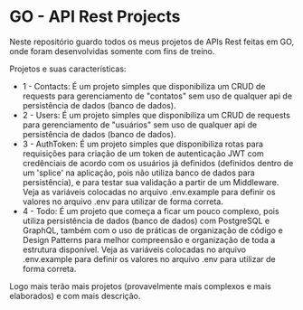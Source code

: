 # GO - API Rest Projects

Neste repositório guardo todos os meus projetos de APIs Rest feitas em GO,
onde foram desenvolvidas somente com fins de treino.

Projetos e suas características:

<ul>
  <li>
    1 - Contacts: É um projeto simples que disponibiliza um CRUD de requests
    para gerenciamento de "contatos" sem uso de qualquer api de persistência
    de dados (banco de dados).
  </li>
  <li>
    2 - Users: É um projeto simples que disponibiliza um CRUD de requests
    para gerenciamento de "usuários" sem uso de qualquer api de persistência
    de dados (banco de dados).
  </li>
  <li>
    3 - AuthToken: É um projeto simples que disponibiliza rotas para requisições
    para criação de um token de autenticação JWT com credênciais de acordo com
    os usuários já definidos (definidos dentro de um 'splice' na aplicação, pois
    não utiliza banco de dados para persistência), e para testar sua validação a
    partir de um Middleware. Veja as variáveis colocadas no arquivo .env.example
    para definir os valores no arquivo .env para utilizar de forma correta.
  </li>
  <li>
    4 - Todo: É um projeto que começa a ficar um pouco complexo, pois utiliza
    persistência de dados (banco de dados) com PostgreSQL e GraphQL, também com
    o uso de práticas de organização de código e Design Patterns para melhor
    compreensão e organização de toda a estrutura disponível. Veja as variáveis
    colocadas no arquivo .env.example para definir os valores no arquivo .env
    para utilizar de forma correta.
  </li>
</ul>

Logo mais terão mais projetos (provavelmente mais complexos e mais elaborados) e
com mais descrição.
